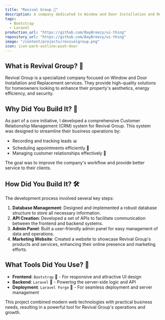 ```yaml
---
title: "Revival Group 🏡"
description: A company dedicated to Window and Door Installation and Replacement
tags:
  - Bootstrap
  - Laravel
production_url: "https://github.com/BayBreezy/ui-thing"
repository_url: "https://github.com/BayBreezy/ui-thing"
image: "/content/projects/revivalgroup.png"
icon: icon-park-outline:push-door
---
```


## What is Revival Group? 🔨

Revival Group is a specialized company focused on Window and Door Installation and Replacement services. They provide high-quality solutions for homeowners looking to enhance their property's aesthetics, energy efficiency, and security.

## Why Did You Build It? 🎯

As part of a core initiative, I developed a comprehensive Customer Relationship Management (CRM) system for Revival Group. This system was designed to streamline their business operations by:

- Recording and tracking leads 📊
- Scheduling appointments efficiently 📅
- Managing customer relationships effectively 🤝

The goal was to improve the company's workflow and provide better service to their clients.

## How Did You Build It? 🛠️

The development process involved several key steps:

1. **Database Management**: Designed and implemented a robust database structure to store all necessary information.
2. **API Creation**: Developed a set of APIs to facilitate communication between the frontend and backend systems.
3. **Admin Panel**: Built a user-friendly admin panel for easy management of data and operations.
4. **Marketing Website**: Created a website to showcase Revival Group's products and services, enhancing their online presence and marketing efforts.

## What Tools Did You Use? 🧰

- **Frontend**: `Bootstrap` 🎨 - For responsive and attractive UI design
- **Backend**: `Laravel` 🐘 - Powering the server-side logic and API
- **Deployment**: `Laravel Forge` 🚀 - For seamless deployment and server management

This project combined modern web technologies with practical business needs, resulting in a powerful tool for Revival Group's operations and growth.
